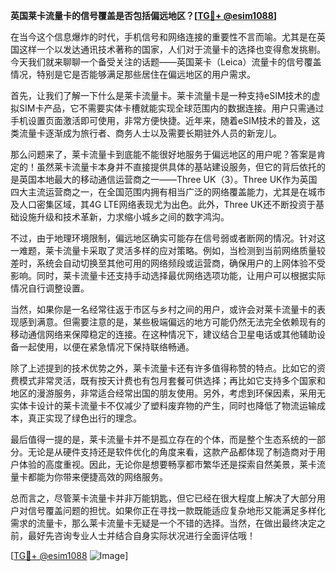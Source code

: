 **英国莱卡流量卡的信号覆盖是否包括偏远地区？[[TG💪+ @esim1088](https://t.me/s/esim1088)]**

在当今这个信息爆炸的时代，手机信号和网络连接的重要性不言而喻。尤其是在英国这样一个以发达通讯技术著称的国家，人们对于流量卡的选择也变得愈发挑剔。今天我们就来聊聊一个备受关注的话题——英国莱卡（Leica）流量卡的信号覆盖情况，特别是它是否能够满足那些居住在偏远地区的用户需求。

首先，让我们了解一下什么是莱卡流量卡。莱卡流量卡是一种支持eSIM技术的虚拟SIM卡产品，它不需要实体卡槽就能实现全球范围内的数据连接。用户只需通过手机设置页面激活即可使用，非常方便快捷。近年来，随着eSIM技术的普及，这类流量卡逐渐成为旅行者、商务人士以及需要长期驻外人员的新宠儿。

那么问题来了，莱卡流量卡到底能不能很好地服务于偏远地区的用户呢？答案是肯定的！虽然莱卡流量卡本身并不直接提供具体的基站建设服务，但它的背后依托的是英国本地最大的移动通信运营商之一——Three UK（3）。Three UK作为英国四大主流运营商之一，在全国范围内拥有相当广泛的网络覆盖能力，尤其是在城市及人口密集区域，其4G LTE网络表现尤为出色。此外，Three UK还不断投资于基础设施升级和技术革新，力求缩小城乡之间的数字鸿沟。

不过，由于地理环境限制，偏远地区确实可能存在信号弱或者断网的情况。针对这一难题，莱卡流量卡采取了灵活多样的应对策略。例如，当检测到当前网络质量较差时，系统会自动切换至其他可用的网络频段或运营商，确保用户的上网体验不受影响。同时，莱卡流量卡还支持手动选择最优网络选项功能，让用户可以根据实际情况自行调整设置。

当然，如果你是一名经常往返于市区与乡村之间的用户，或许会对莱卡流量卡的表现感到满意。但需要注意的是，某些极端偏远的地方可能仍然无法完全依赖现有的移动通信网络来保障稳定的连接。在这种情况下，建议结合卫星电话或其他辅助设备一起使用，以便在紧急情况下保持联络畅通。

除了上述提到的技术优势之外，莱卡流量卡还有许多值得称赞的特点。比如它的资费模式非常灵活，既有按天计费也有包月套餐可供选择；再比如它支持多个国家和地区的漫游服务，非常适合经常出国的朋友使用。另外，考虑到环保因素，采用无实体卡设计的莱卡流量卡不仅减少了塑料废弃物的产生，同时也降低了物流运输成本，真正实现了绿色出行的理念。

最后值得一提的是，莱卡流量卡并不是孤立存在的个体，而是整个生态系统的一部分。无论是从硬件支持还是软件优化的角度来看，这款产品都体现了制造商对于用户体验的高度重视。因此，无论你是想要畅享都市繁华还是探索自然美景，莱卡流量卡都能为你带来便捷高效的网络服务。

总而言之，尽管莱卡流量卡并非万能钥匙，但它已经在很大程度上解决了大部分用户对信号覆盖问题的担忧。如果你正在寻找一款既能适应复杂地形又能满足多样化需求的流量卡，那么莱卡流量卡无疑是一个不错的选择。当然，在做出最终决定之前，最好先咨询专业人士并结合自身实际状况进行全面评估哦！

[[TG💪+ @esim1088](https://t.me/s/esim1088) ![Image](https://i.postimg.cc/4NQfJmqS/Snipaste-2025-05-13-00-14-12.png)]